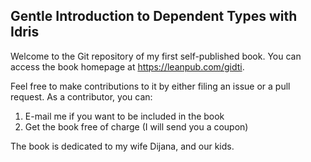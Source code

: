 Gentle Introduction to Dependent Types with Idris
-------------------------------------------------
Welcome to the Git repository of my first self-published book. You can access the book homepage at https://leanpub.com/gidti.

Feel free to make contributions to it by either filing an issue or a pull request. As a contributor, you can:

1. E-mail me if you want to be included in the book
1. Get the book free of charge (I will send you a coupon)

The book is dedicated to my wife Dijana, and our kids.
